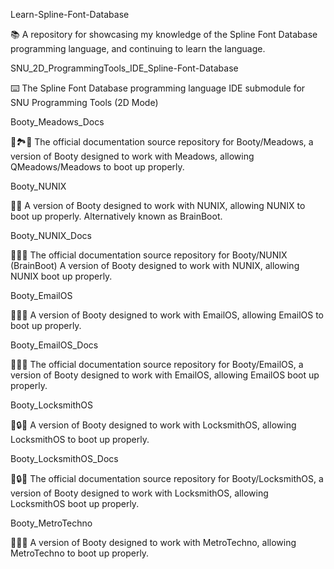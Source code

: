 
Learn-Spline-Font-Database

📚️ A repository for showcasing my knowledge of the Spline Font Database programming language, and continuing to learn the language. 

SNU_2D_ProgrammingTools_IDE_Spline-Font-Database

⌨️ The Spline Font Database programming language IDE submodule for SNU Programming Tools (2D Mode)

Booty_Meadows_Docs

🥾️🏞️📖️ The official documentation source repository for Booty/Meadows, a version of Booty designed to work with Meadows, allowing QMeadows/Meadows to boot up properly.

Booty_NUNIX

🥾️🧠️ A version of Booty designed to work with NUNIX, allowing NUNIX to boot up properly. Alternatively known as BrainBoot.

Booty_NUNIX_Docs

🥾️🧠️📖️ The official documentation source repository for Booty/NUNIX (BrainBoot) A version of Booty designed to work with NUNIX, allowing NUNIX boot up properly.

Booty_EmailOS

🥾️📧️🧠️ A version of Booty designed to work with EmailOS, allowing EmailOS to boot up properly.

Booty_EmailOS_Docs

🥾️📧️📖️ The official documentation source repository for Booty/EmailOS, a version of Booty designed to work with EmailOS, allowing EmailOS boot up properly.

Booty_LocksmithOS

🥾️🔒️🧠️ A version of Booty designed to work with LocksmithOS, allowing LocksmithOS to boot up properly.

Booty_LocksmithOS_Docs

🥾️🔒️📖️ The official documentation source repository for Booty/LocksmithOS, a version of Booty designed to work with LocksmithOS, allowing LocksmithOS boot up properly.

Booty_MetroTechno

🥾️🚦️🧠️ A version of Booty designed to work with MetroTechno, allowing MetroTechno to boot up properly.

